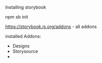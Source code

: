 Installing storybook

npm sb init

https://storybook.js.org/addons - all addons

installed Addons:

-   Designs
-   Storysource
-
